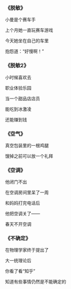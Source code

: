 ### 《脱敏》

小曼是个赛车手

上个月她一直玩赛车游戏

今天她坐在自己的车里

抱怨道：“好慢啊！”

### 《脱敏2》

小时候喜欢去

职业体验乐园

当一个甜品店店员

能吃到冰激凌

还能赚到钱

### 《空气》

真空包装里的一根鸡腿

馊掉之前可以放一个礼拜

### 《空调》

他闭门不出

在空调房间里呆了一周

和妈妈打完电话后

他把空调关了——

春天不开空调

### 《不确定》

在物理学家终于提出了

大一统理论后

你看了看“知乎”

知道有些事情仍然是不能确定的